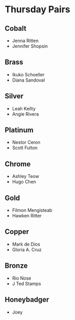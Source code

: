 # Thursday Pairs

## Cobalt
 * Jenna Ritten
 * Jennifer Shopsin

## Brass
* Ikuko Schoeller
* Diana Sandoval

## Silver
* Leah Keilty
* Angie Rivera

## Platinum
* Nestor Ceron
* Scott Fulton

## Chrome
* Ashley Teow
* Hugo Chen

## Gold
* Filmon Mengisteab
* Hawken Ritter

## Copper
* Mark de Dios
* Gloria A. Cruz

## Bronze
* Rio Nose
* J Ted Stamps

## Honeybadger
* Joey

